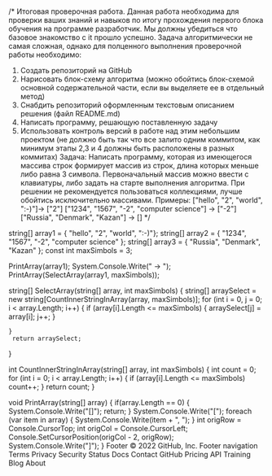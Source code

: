 # 
/*
Итоговая проверочная работа.
Данная работа необходима для проверки ваших знаний и навыков по итогу прохождения первого блока обучения на программе разработчик. 
Мы должны убедиться что базовое знакомство с it прошло успешно.
Задача алгоритмически не самая сложная, однако для полценного выполнения проверочной работы необходимо:
1.	Создать репозиторий на GitHub
2.	Нарисовать блок-схему алгоритма (можно обойтись блок-схемой основной содержательной части, если вы выделяете ее в отдельный метод)
3.	Снабдить репозиторий оформленным текстовым описанием решения (файл README.md)
4.	Написать программу, решающую поставленную задачу
5.	Использовать контроль версий в работе над этим небольшим проектом (не должно быть так что все залито одним коммитом, 
как минимум этапы 2,3 и 4 должны быть расположены в разных коммитах)
Задача: Написать программу, которая из имеющегося массива строк формирует массив из строк, длина которых меньше либо равна 3 символа. 
Первоначальный массив можно ввести с клавиатуры, либо задать на старте выполнения алгоритма. При решении не рекомендуется пользоваться коллекциями, лучше обойтись исключительно массивами.
Примеры:
["hello", "2", "world", ":-)"]-> ["2"]
["1234", "1567", "-2", "computer science"] -> ["-2"]
["Russia", "Denmark", "Kazan"] -> []
*/


string[] array1 = { "hello", "2", "world", ":-)"};
string[] array2 = { "1234", "1567", "-2", "computer science" };
string[] array3 = { "Russia", "Denmark", "Kazan" };
const int maxSimbols = 3;

PrintArray(array1);
System.Console.Write(" -> ");
PrintArray(SelectArray(array1, maxSimbols));

string[] SelectArray(string[] array, int maxSimbols)
{
    string[] arraySelect = new string[CountInnerStringInArray(array, maxSimbols)];
    for (int i = 0, j = 0; i < array.Length; i++)
    {
        if (array[i].Length <= maxSimbols)
        {
            arraySelect[j] = array[i];
            j++;
        }

    }
     return arraySelect;
}

int CountInnerStringInArray(string[] array, int maxSimbols)
{
    int count = 0;
    for (int i = 0; i < array.Length; i++)
    {
        if (array[i].Length <= maxSimbols) count++;
    }
    return count;
}

void PrintArray(string[] array)
{
    if(array.Length == 0) 
    {
        System.Console.Write("[]");
        return;
    }
    System.Console.Write("[");
    foreach (var item in array)
    {
        System.Console.Write(item + ", ");
    }
    int origRow = Console.CursorTop;
    int origCol = Console.CursorLeft;
    Console.SetCursorPosition(origCol - 2, origRow);
    System.Console.Write("]");
}
Footer
© 2022 GitHub, Inc.
Footer navigation
Terms
Privacy
Security
Status
Docs
Contact GitHub
Pricing
API
Training
Blog
About

